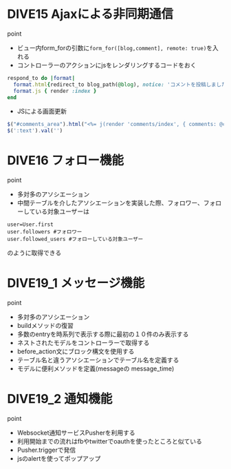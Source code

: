 # DIVE15 Ajaxによる非同期通信
point 
* ビュー内form_forの引数に```form_for([blog,comment], remote: true)```を入れる
* コントローラーのアクションにjsをレンダリングするコードをおく

```ruby
respond_to do |format|
  format.html{redirect_to blog_path(@blog), notice: 'コメントを投稿しました'}
  format.js { render :index }
end
```
* JSによる画面更新
```Javascript
$("#comments_area").html("<%= j(render 'comments/index', { comments: @comment.blog.comments, blog: @comment.blog }) %>")
$(':text').val('')
```


# DIVE16 フォロー機能
point 
* 多対多のアソシエーション
* 中間テーブルを介したアソシエーションを実装した際、フォロワー、フォローしている対象ユーザーは
```
user=User.first
user.followers #フォロワー
user.followed_users #フォローしている対象ユーザー
```
のように取得できる


# DIVE19_1 メッセージ機能
point
* 多対多のアソシエーション
* buildメソッドの復習
* 多数のentryを時系列で表示する際に最初の１０件のみ表示する
* ネストされたモデルをコントローラーで取得する
* before_action文にブロック構文を使用する
* テーブル名と違うアソシエーションでテーブル名を定義する
* モデルに便利メソッドを定義(messageの message_time)

# DIVE19_2 通知機能
point
* Websocket通知サービスPusherを利用する
* 利用開始までの流れはfbやtwitterでoauthを使ったところと似ている
* Pusher.triggerで発信
* jsのalertを使ってポップアップ
